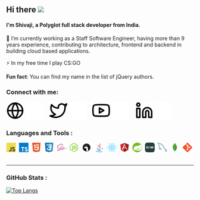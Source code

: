 ## Hi there <img src="https://media.giphy.com/media/hvRJCLFzcasrR4ia7z/giphy.gif" width="30px">

#### I'm Shivaji, a Polyglot full stack developer from India.

🔭 I’m currently working as a Staff Software Engineer, having more than 9 years experience, contributing to architecture, frontend and backend in building cloud based applications.

⚡ In my free time I play CS:GO

__Fun fact__: You can find my name in the list of 
jQuery authors.

### Connect with me:

[![website](./connect/globe-light.svg)](https://shivajivarma.com#gh-light-mode-only)
[![website](./connect/globe-dark.svg)](https://shivajivarma.com#gh-dark-mode-only)
&nbsp;&nbsp;
[![website](./connect/twitter-light.svg)](https://twitter.com/shivaji_varma#gh-light-mode-only)
[![website](./connect/twitter-dark.svg)](https://twitter.com/shivaji_varma#gh-dark-mode-only)
&nbsp;&nbsp;
[![website](./connect/youtube-light.svg)](https://www.youtube.com/c/ShivajiVarmaPusapatiVenkata#gh-light-mode-only)
[![website](./connect/youtube-dark.svg)](https://www.youtube.com/c/ShivajiVarmaPusapatiVenkata#gh-dark-mode-only)
&nbsp;&nbsp;
[![website](./connect/linkedin-light.svg)](https://linkedin.com/in/shivajivarma#gh-light-mode-only)
[![website](./connect/linkedin-dark.svg)](https://linkedin.com/in/shivajivarma#gh-dark-mode-only)

### Languages and Tools :

<p>
<img src="https://raw.githubusercontent.com/devicons/devicon/master/icons/javascript/javascript-original.svg" title="JavaScript" alt="JavaScript" width="26px"/>&nbsp;
<img src="https://raw.githubusercontent.com/devicons/devicon/master/icons//typescript/typescript-original.svg" title="TypeScript" alt="TypeScript" width="26px"/>&nbsp;
<img src="https://raw.githubusercontent.com/devicons/devicon/master/icons/html5/html5-original.svg" title="HTML5" alt="HTML" width="26px"/>&nbsp;
<img src="https://raw.githubusercontent.com/devicons/devicon/master/icons/css3/css3-original.svg"  title="CSS3" alt="CSS" width="26px"/>&nbsp;
<img src="https://raw.githubusercontent.com/devicons/devicon/master/icons/sass/sass-original.svg"  title="CSS3" alt="CSS" width="26px"/>&nbsp;
<img src="https://raw.githubusercontent.com/devicons/devicon/master/icons/nodejs/nodejs-original.svg" title="NodeJS" alt="NodeJS" width="26px"/>&nbsp;
<img src="https://raw.githubusercontent.com/devicons/devicon/master/icons/denojs/denojs-original.svg" title="DenoJS" alt="DenoJS" width="26px"/>&nbsp;
<img src="https://raw.githubusercontent.com/devicons/devicon/master/icons/java/java-original.svg" title="Java" alt="Java" width="26px"/>&nbsp;
<img src="https://raw.githubusercontent.com/devicons/devicon/master/icons/react/react-original.svg" title="React" alt="React" width="26px"/>&nbsp;
<img src="https://raw.githubusercontent.com/devicons/devicon/master/icons/angularjs/angularjs-original.svg" title="AngularJS" alt="AngularJS" width="26px"/>&nbsp;
<img src="https://raw.githubusercontent.com/devicons/devicon/master/icons/spring/spring-original.svg" title="Spring" alt="Spring" width="26px"/>&nbsp;
<img src="./skills/servicenow.png" title="ServiceNow" alt="ServiceNow" width="26px"/>&nbsp;
<img src="https://raw.githubusercontent.com/devicons/devicon/master/icons/mysql/mysql-original.svg" title="MySQL"  alt="MySQL" width="26px"/>&nbsp;
<img src="https://raw.githubusercontent.com/devicons/devicon/master/icons/mongodb/mongodb-original.svg" title="MongoDB"  alt="MongoDB" width="26px"/>&nbsp;
<img src="https://raw.githubusercontent.com/devicons/devicon/master/icons/git/git-original.svg" title="Git" alt="Git" width="26px"/>&nbsp;
</p>

-----
### GitHub Stats :
[![Top Langs](https://github-readme-stats.vercel.app/api/top-langs/?username=shivajivarma&layout=compact)](https://github.com/shivajivarma?tab=repositories)
